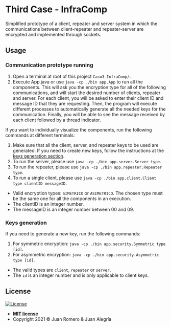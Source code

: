 # Third Case - InfraComp

Simplified prototype of a client, repeater and server system in which the communications between client-repeater and repeater-server are encrypted and implemented through sockets.

## Usage

### Communication prototype running

1. Open a terminal at root of this project `Caso3-InfraComp/`.
2. Execute App.java or use `java -cp ./bin app.App` to run all the components. This will ask you the encryption type for all of the following communications, and will start the desired number of clients, repeater and server. For each client, you will be asked to enter their client ID and message ID that they are requesting. Then, the program will execute different processes to automatically generate all the needed keys for the communication. Finally, you will be able to see the message received by each client followed by a thread indicator.

If you want to individually visualize the components, run the following commands at different terminals:

1. Make sure that all the client, server, and repeater keys to be used are generated. If you need to create new keys, follow the instructions at the [keys generation section](#keys-generation).
2. To run the server, please use `java -cp ./bin app.server.Server type`.
3. To run the repeater, please use `java -cp ./bin app.repeater.Repeater type`.
4. To run a single client, please use `java -cp ./bin app.client.Client type clientID messageID`.

- Valid encryption types: `SIMETRICO` or `ASIMETRICO`. The chosen type must be the same one for all the components in an execution.
- The clientID is an integer number.
- The messageID is an integer number between 00 and 09.

### Keys generation

If you need to generate a new key, run the following commands:

1. For symmetric encryption: `java -cp ./bin app.security.Symmetric type [id]`.
2. For asymmetric encryption: `java -cp ./bin app.security.Asymmetric type [id]`.

- The valid types are `client`, `repeater` or `server`.
- The `id` is an integer number and is only applicable to client keys.

## License

[![License](http://img.shields.io/:license-mit-blue.svg?style=flat-square)](http://badges.mit-license.org)

- **[MIT license](LICENSE)**
- Copyright 2021 © Juan Romero & Juan Alegría

